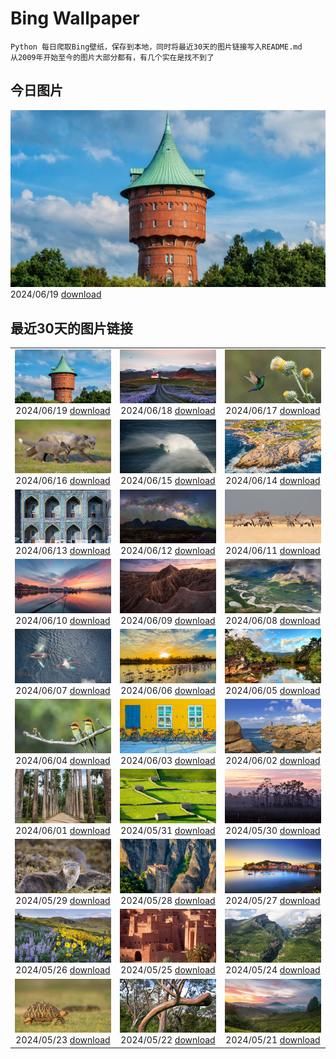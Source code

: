 # Bing Wallpaper

```
Python 每日爬取Bing壁纸，保存到本地，同时将最近30天的图片链接写入README.md
从2009年开始至今的图片大部分都有，有几个实在是找不到了
```



## 今日图片


![](./images/2024/06/19/CuxhavenTower_ZH-CN5580118944_1920x1080_2024-06-19.jpg)2024/06/19 [download](./images/2024/06/19/CuxhavenTower_ZH-CN5580118944_1920x1080_2024-06-19.jpg)

## 最近30天的图片链接


|      |      |      |
| :----: | :----: | :----: |
|![](./images/2024/06/19/CuxhavenTower_ZH-CN5580118944_1920x1080_2024-06-19.jpg)2024/06/19 [download](./images/2024/06/19/CuxhavenTower_ZH-CN5580118944_1920x1080_2024-06-19.jpg)|![](./images/2024/06/18/LupinIceland_ZH-CN5329147708_1920x1080_2024-06-18.jpg)2024/06/18 [download](./images/2024/06/18/LupinIceland_ZH-CN5329147708_1920x1080_2024-06-18.jpg)|![](./images/2024/06/17/HummingThistle_ZH-CN5057539905_1920x1080_2024-06-17.jpg)2024/06/17 [download](./images/2024/06/17/HummingThistle_ZH-CN5057539905_1920x1080_2024-06-17.jpg)|
|![](./images/2024/06/16/RedFoxDad_ZH-CN4894022141_1920x1080_2024-06-16.jpg)2024/06/16 [download](./images/2024/06/16/RedFoxDad_ZH-CN4894022141_1920x1080_2024-06-16.jpg)|![](./images/2024/06/15/NazareWave_ZH-CN4575182192_1920x1080_2024-06-15.jpg)2024/06/15 [download](./images/2024/06/15/NazareWave_ZH-CN4575182192_1920x1080_2024-06-15.jpg)|![](./images/2024/06/14/PeggysCove_ZH-CN4221190894_1920x1080_2024-06-14.jpg)2024/06/14 [download](./images/2024/06/14/PeggysCove_ZH-CN4221190894_1920x1080_2024-06-14.jpg)|
|![](./images/2024/06/13/RegistanUzbekistan_ZH-CN7850329702_1920x1080_2024-06-13.jpg)2024/06/13 [download](./images/2024/06/13/RegistanUzbekistan_ZH-CN7850329702_1920x1080_2024-06-13.jpg)|![](./images/2024/06/12/BigBendMilkyWay_ZH-CN7709015605_1920x1080_2024-06-12.jpg)2024/06/12 [download](./images/2024/06/12/BigBendMilkyWay_ZH-CN7709015605_1920x1080_2024-06-12.jpg)|![](./images/2024/06/11/GemsbokBotswana_ZH-CN7507199339_1920x1080_2024-06-11.jpg)2024/06/11 [download](./images/2024/06/11/GemsbokBotswana_ZH-CN7507199339_1920x1080_2024-06-11.jpg)|
|![](./images/2024/06/10/DragonBoatFestival2024_ZH-CN6619827853_1920x1080_2024-06-10.jpg)2024/06/10 [download](./images/2024/06/10/DragonBoatFestival2024_ZH-CN6619827853_1920x1080_2024-06-10.jpg)|![](./images/2024/06/09/BardenasBiosphere_ZH-CN6198033700_1920x1080_2024-06-09.jpg)2024/06/09 [download](./images/2024/06/09/BardenasBiosphere_ZH-CN6198033700_1920x1080_2024-06-09.jpg)|![](./images/2024/06/08/KillikRiverAlaska_ZH-CN5736211272_1920x1080_2024-06-08.jpg)2024/06/08 [download](./images/2024/06/08/KillikRiverAlaska_ZH-CN5736211272_1920x1080_2024-06-08.jpg)|
|![](./images/2024/06/07/HumpbackFamily_ZH-CN4336100531_1920x1080_2024-06-07.jpg)2024/06/07 [download](./images/2024/06/07/HumpbackFamily_ZH-CN4336100531_1920x1080_2024-06-07.jpg)|![](./images/2024/06/06/CamargueFlamingos_ZH-CN4176922228_1920x1080_2024-06-06.jpg)2024/06/06 [download](./images/2024/06/06/CamargueFlamingos_ZH-CN4176922228_1920x1080_2024-06-06.jpg)|![](./images/2024/06/05/MadagascarRiver_ZH-CN3842472014_1920x1080_2024-06-05.jpg)2024/06/05 [download](./images/2024/06/05/MadagascarRiver_ZH-CN3842472014_1920x1080_2024-06-05.jpg)|
|![](./images/2024/06/04/ChestnutBeeEater_ZH-CN3514753872_1920x1080_2024-06-04.jpg)2024/06/04 [download](./images/2024/06/04/ChestnutBeeEater_ZH-CN3514753872_1920x1080_2024-06-04.jpg)|![](./images/2024/06/03/CopenhagenBicycles_ZH-CN3047958346_1920x1080_2024-06-03.jpg)2024/06/03 [download](./images/2024/06/03/CopenhagenBicycles_ZH-CN3047958346_1920x1080_2024-06-03.jpg)|![](./images/2024/06/02/MenRuz_ZH-CN2021725181_1920x1080_2024-06-02.jpg)2024/06/02 [download](./images/2024/06/02/MenRuz_ZH-CN2021725181_1920x1080_2024-06-02.jpg)|
|![](./images/2024/06/01/CancaoDoExilio_ZH-CN1012675104_1920x1080_2024-06-01.jpg)2024/06/01 [download](./images/2024/06/01/CancaoDoExilio_ZH-CN1012675104_1920x1080_2024-06-01.jpg)|![](./images/2024/05/31/YorkshireDalesNP_ZH-CN0775378262_1920x1080_2024-05-31.jpg)2024/05/31 [download](./images/2024/05/31/YorkshireDalesNP_ZH-CN0775378262_1920x1080_2024-05-31.jpg)|![](./images/2024/05/30/Everglades90th_ZH-CN9853372570_1920x1080_2024-05-30.jpg)2024/05/30 [download](./images/2024/05/30/Everglades90th_ZH-CN9853372570_1920x1080_2024-05-30.jpg)|
|![](./images/2024/05/29/MullOtter_ZH-CN9691813587_1920x1080_2024-05-29.jpg)2024/05/29 [download](./images/2024/05/29/MullOtter_ZH-CN9691813587_1920x1080_2024-05-29.jpg)|![](./images/2024/05/28/MeteoraMonastery_ZH-CN9551991708_1920x1080_2024-05-28.jpg)2024/05/28 [download](./images/2024/05/28/MeteoraMonastery_ZH-CN9551991708_1920x1080_2024-05-28.jpg)|![](./images/2024/05/27/SestriLevante_ZH-CN9286254645_1920x1080_2024-05-27.jpg)2024/05/27 [download](./images/2024/05/27/SestriLevante_ZH-CN9286254645_1920x1080_2024-05-27.jpg)|
|![](./images/2024/05/26/MethowWildflowers_ZH-CN8926661958_1920x1080_2024-05-26.jpg)2024/05/26 [download](./images/2024/05/26/MethowWildflowers_ZH-CN8926661958_1920x1080_2024-05-26.jpg)|![](./images/2024/05/25/MoroccoBenhaddou_ZH-CN8742267428_1920x1080_2024-05-25.jpg)2024/05/25 [download](./images/2024/05/25/MoroccoBenhaddou_ZH-CN8742267428_1920x1080_2024-05-25.jpg)|![](./images/2024/05/24/OrdesaNationalPark_ZH-CN8545620273_1920x1080_2024-05-24.jpg)2024/05/24 [download](./images/2024/05/24/OrdesaNationalPark_ZH-CN8545620273_1920x1080_2024-05-24.jpg)|
|![](./images/2024/05/23/IndianStarTortoise_ZH-CN7177478610_1920x1080_2024-05-23.jpg)2024/05/23 [download](./images/2024/05/23/IndianStarTortoise_ZH-CN7177478610_1920x1080_2024-05-23.jpg)|![](./images/2024/05/22/SnowGumTasmania_ZH-CN6975160884_1920x1080_2024-05-22.jpg)2024/05/22 [download](./images/2024/05/22/SnowGumTasmania_ZH-CN6975160884_1920x1080_2024-05-22.jpg)|![](./images/2024/05/21/MalaysiaTea_ZH-CN6758939415_1920x1080_2024-05-21.jpg)2024/05/21 [download](./images/2024/05/21/MalaysiaTea_ZH-CN6758939415_1920x1080_2024-05-21.jpg)|


